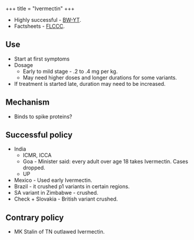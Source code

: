 +++
title = "Ivermectin"
+++

- Highly successful - [BW-YT](https://youtu.be/Tn_b4NRTB6k?t=4134).
- Factsheets - [FLCCC](https://covid19criticalcare.com/guide-for-this-website/take-action-and-share-the-infos-with-your-doctor/).

## Use
- Start at first symptoms
- Dosage
  - Early to mild stage - .2 to .4 mg per kg.
  - May need higher doses and longer durations for some variants.
- If treatment is started late, duration may need to be increased.

## Mechanism
- Binds to spike proteins?

## Successful policy
- India
    - ICMR, ICCA
    - Goa - Minister said: every adult over age 18 takes Ivermectin. Cases dropped.
    - UP
- Mexico - Used early Ivermectin. 
- Brazil - it crushed p1 variants in certain regions.
- SA variant in Zimbabwe - crushed.
- Check + Slovakia - British variant crushed.

## Contrary policy
- MK Stalin of TN outlawed Ivermectin.